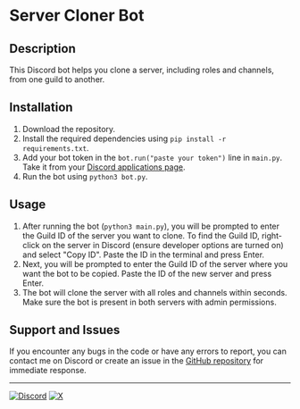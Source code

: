 # Server Cloner Bot

## Description

This Discord bot helps you clone a server, including roles and channels, from one guild to another.






## Installation

1. Download the repository.
2. Install the required dependencies using `pip install -r requirements.txt`.
3. Add your bot token in the `bot.run("paste your token")` line in `main.py`. Take it from your [Discord applications page](https://discord.com/developers/applications).
4. Run the bot using `python3 bot.py`.

## Usage

1. After running the bot (`python3 main.py`), you will be prompted to enter the Guild ID of the server you want to clone. To find the Guild ID, right-click on the server in Discord (ensure developer options are turned on) and select "Copy ID". Paste the ID in the terminal and press Enter.
2. Next, you will be prompted to enter the Guild ID of the server where you want the bot to be copied. Paste the ID of the new server and press Enter.
3. The bot will clone the server with all roles and channels within seconds. Make sure the bot is present in both servers with admin permissions.

## Support and Issues

If you encounter any bugs in the code or have any errors to report, you can contact me on Discord or create an issue in the [GitHub repository](https://github.com/codewithriza/ServerCloner/issues) for immediate response.

---

[![Discord](https://img.shields.io/badge/Discord-%235865F2.svg?style=for-the-badge&logo=discord&logoColor=white)](https://discord.com/users/887532157747212370)
[![X](https://img.shields.io/badge/X-%23000000.svg?style=for-the-badge&logo=X&logoColor=white)](https://twitter.com/codewithriza)
